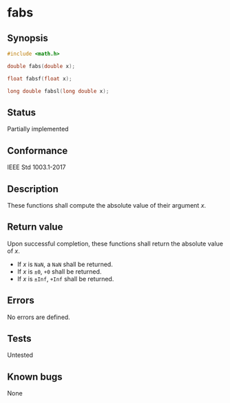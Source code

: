 # fabs

## Synopsis

```c
#include <math.h>

double fabs(double x);

float fabsf(float x);

long double fabsl(long double x);
```

## Status

Partially implemented

## Conformance

IEEE Std 1003.1-2017

## Description

These functions shall compute the absolute value of their argument _x_.

## Return value

Upon successful completion, these functions shall return the absolute value of _x_.

* If _x_ is `NaN`, a `NaN` shall be returned.
* If _x_ is `±0`, `+0` shall be returned.
* If _x_ is `±Inf`, `+Inf` shall be returned.

## Errors

No errors are defined.

## Tests

Untested

## Known bugs

None
